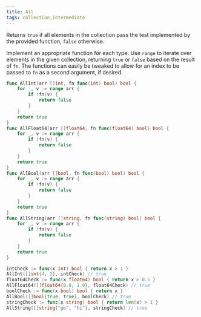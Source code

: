 ```yaml
---
title: All
tags: collection,intermediate
---
```


Returns `true` if all elements in the collection pass the test implemented by the provided function, `false` otherwise.

Implement an appropriate function for each type.
Use `range` to iterate over elements in the given collection, returning `true` or `false` based on the result of `fn`.
The functions can easily be tweaked to allow for an index to be passed to `fn` as a second argument, if desired.

```go
func AllInt(arr []int, fn func(int) bool) bool {
	for _, v := range arr {
		if !fn(v) {
			return false
		}
	}
	return true
}
func AllFloat64(arr []float64, fn func(float64) bool) bool {
	for _, v := range arr {
		if !fn(v) {
			return false
		}
	}
	return true
}
func AllBool(arr []bool, fn func(bool) bool) bool {
	for _, v := range arr {
		if !fn(v) {
			return false
		}
	}
	return true
}
func AllString(arr []string, fn func(string) bool) bool {
	for _, v := range arr {
		if !fn(v) {
			return false
		}
	}
	return true
}
```

```go
intCheck := func(x int) bool { return x > 1 }
AllInt([]int{4, 2}, intCheck) // true
float64Check := func(x float64) bool { return x > 0.5 }
AllFloat64([]float64{0.8, 1.0}, float64Check) // true
boolCheck := func(x bool) bool { return x }
AllBool([]bool{true, true}, boolCheck) // true
stringCheck := func(x string) bool { return len(x) > 1 }
AllString([]string{"go", "hi"}, stringCheck) // true
```
